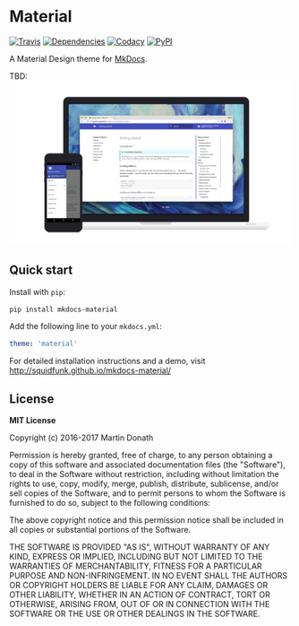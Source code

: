 # Material

[![Travis][travis-image]][travis-link]
[![Dependencies][deps-image]][deps-link]
[![Codacy][codacy-image]][codacy-link]
[![PyPI][pypi-image]][pypi-link]

A Material Design theme for [MkDocs](http://www.mkdocs.org).

TBD: [![_](docs/images/material.png)](http://squidfunk.github.io/mkdocs-material/)

  [travis-image]: https://travis-ci.org/squidfunk/mkdocs-material.svg
  [travis-link]: https://travis-ci.org/squidfunk/mkdocs-material
  [deps-image]: https://david-dm.org/squidfunk/mkdocs-material/dev-status.svg
  [deps-link]: https://david-dm.org/squidfunk/mkdocs-material?type=dev
  [codacy-image]: https://api.codacy.com/project/badge/Grade/fe07aa1fa91d453cb69711d3885c5d7e
  [codacy-link]: https://www.codacy.com/app/squidfunk/mkdocs-material?utm_source=github.com&amp;utm_medium=referral&amp;utm_content=squidfunk/mkdocs-material&amp;utm_campaign=Badge_Grade
  [pypi-image]: https://img.shields.io/pypi/v/mkdocs-material.svg
  [pypi-link]: https://pypi.python.org/pypi/mkdocs-material

## Quick start

Install with `pip`:

``` sh
pip install mkdocs-material
```

Add the following line to your `mkdocs.yml`:

``` yaml
theme: 'material'
```

For detailed installation instructions and a demo, visit
http://squidfunk.github.io/mkdocs-material/

## License

**MIT License**

Copyright (c) 2016-2017 Martin Donath

Permission is hereby granted, free of charge, to any person obtaining a copy
of this software and associated documentation files (the "Software"), to
deal in the Software without restriction, including without limitation the
rights to use, copy, modify, merge, publish, distribute, sublicense, and/or
sell copies of the Software, and to permit persons to whom the Software is
furnished to do so, subject to the following conditions:

The above copyright notice and this permission notice shall be included in
all copies or substantial portions of the Software.

THE SOFTWARE IS PROVIDED "AS IS", WITHOUT WARRANTY OF ANY KIND, EXPRESS OR
IMPLIED, INCLUDING BUT NOT LIMITED TO THE WARRANTIES OF MERCHANTABILITY,
FITNESS FOR A PARTICULAR PURPOSE AND NON-INFRINGEMENT. IN NO EVENT SHALL THE
AUTHORS OR COPYRIGHT HOLDERS BE LIABLE FOR ANY CLAIM, DAMAGES OR OTHER
LIABILITY, WHETHER IN AN ACTION OF CONTRACT, TORT OR OTHERWISE, ARISING
FROM, OUT OF OR IN CONNECTION WITH THE SOFTWARE OR THE USE OR OTHER DEALINGS
IN THE SOFTWARE.
